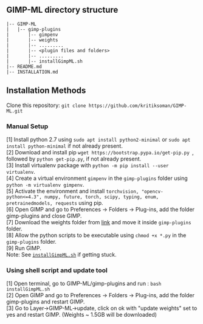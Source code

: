 ## GIMP-ML directory structure

```plaintext
|-- GIMP-ML
|   |-- gimp-plugins
|       |-- gimpenv
|       |-- weights
|       |-- .........
|       |-- <plugin files and folders>
|       |-- .........
|       |-- installGimpML.sh
|-- README.md
|-- INSTALLATION.md
```
## Installation Methods
Clone this repository: ```git clone https://github.com/kritiksoman/GIMP-ML.git``` <br>
### Manual Setup
[1] Install python 2.7 using ```sudo apt install python2-minimal``` or ```sudo apt install python-minimal``` if not already present. <br>
[2] Download and install pip ```wget https://bootstrap.pypa.io/get-pip.py ```, followed by ```python get-pip.py```, if not already present. <br>
[3] Install virtualenv package with ```python -m pip install --user virtualenv```. <br>
[4] Create a virtual environment ```gimpenv``` in the ```gimp-plugins``` folder using ```python -m virtualenv gimpenv```.<br>
[5] Activate the environment and install ```torchvision, "opencv-python<=4.3", numpy, future, torch, scipy, typing, enum, pretrainedmodels, requests``` using pip. <br>
[6] Open GIMP and go to Preferences -> Folders -> Plug-ins, add the folder gimp-plugins and close GIMP. <br>
[7] Download the weights folder from [link](https://drive.google.com/drive/folders/10IiBO4fuMiGQ-spBStnObbk9R-pGp6u8?usp=sharing) and move it inside ```gimp-plugins``` folder. <br>
[8] Allow the python scripts to be executable using ```chmod +x *.py``` in the ```gimp-plugins``` folder.<br>
[9] Run GIMP. <br>
Note: See [```installGimpML.sh```](https://github.com/kritiksoman/GIMP-ML/blob/master/INSTALLATION.md) if getting stuck.


### Using shell script and update tool
[1] Open terminal, go to GIMP-ML/gimp-plugins and run : ```bash installGimpML.sh```<br>
[2] Open GIMP and go to Preferences -> Folders -> Plug-ins, add the folder gimp-plugins and restart GIMP. <br>
[3] Go to Layer->GIMP-ML->update, click on ok with "update weights" set to yes and restart GIMP. (Weights ~ 1.5GB will be downloaded)<br>

